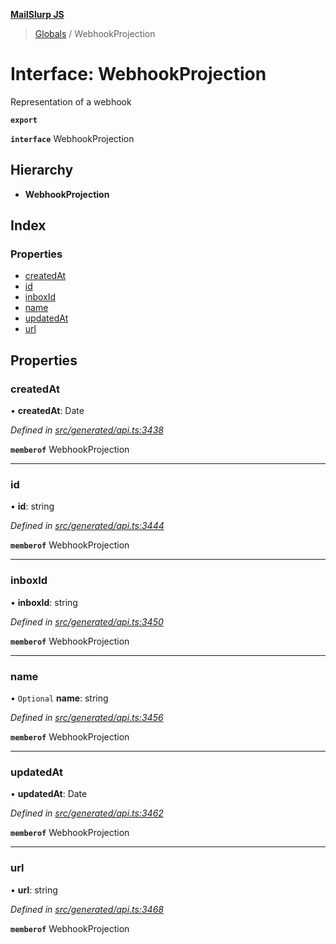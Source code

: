 **[MailSlurp JS](../README.md)**

> [Globals](../README.md) / WebhookProjection

# Interface: WebhookProjection

Representation of a webhook

**`export`** 

**`interface`** WebhookProjection

## Hierarchy

* **WebhookProjection**

## Index

### Properties

* [createdAt](webhookprojection.md#createdat)
* [id](webhookprojection.md#id)
* [inboxId](webhookprojection.md#inboxid)
* [name](webhookprojection.md#name)
* [updatedAt](webhookprojection.md#updatedat)
* [url](webhookprojection.md#url)

## Properties

### createdAt

•  **createdAt**: Date

*Defined in [src/generated/api.ts:3438](https://github.com/mailslurp/mailslurp-client/blob/8726614/src/generated/api.ts#L3438)*

**`memberof`** WebhookProjection

___

### id

•  **id**: string

*Defined in [src/generated/api.ts:3444](https://github.com/mailslurp/mailslurp-client/blob/8726614/src/generated/api.ts#L3444)*

**`memberof`** WebhookProjection

___

### inboxId

•  **inboxId**: string

*Defined in [src/generated/api.ts:3450](https://github.com/mailslurp/mailslurp-client/blob/8726614/src/generated/api.ts#L3450)*

**`memberof`** WebhookProjection

___

### name

• `Optional` **name**: string

*Defined in [src/generated/api.ts:3456](https://github.com/mailslurp/mailslurp-client/blob/8726614/src/generated/api.ts#L3456)*

**`memberof`** WebhookProjection

___

### updatedAt

•  **updatedAt**: Date

*Defined in [src/generated/api.ts:3462](https://github.com/mailslurp/mailslurp-client/blob/8726614/src/generated/api.ts#L3462)*

**`memberof`** WebhookProjection

___

### url

•  **url**: string

*Defined in [src/generated/api.ts:3468](https://github.com/mailslurp/mailslurp-client/blob/8726614/src/generated/api.ts#L3468)*

**`memberof`** WebhookProjection
